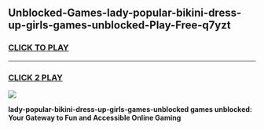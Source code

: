 
## Unblocked-Games-lady-popular-bikini-dress-up-girls-games-unblocked-Play-Free-q7yzt
<h3>
<a href="https://premium76.site?title=lady-popular-bikini-dress-up-girls-games-unblocked&ref=22A">CLICK TO PLAY</a></h3>
<hr>

<h3>
<a href="https://premium76.site?title=lady-popular-bikini-dress-up-girls-games-unblocked&ref=22A">CLICK 2 PLAY</a>
  
</h3>

<a href="https://premium76.site?title=lady-popular-bikini-dress-up-girls-games-unblocked&ref=22A"><img src="https://clearcache.store/games.png"></a>


**lady-popular-bikini-dress-up-girls-games-unblocked games unblocked: Your Gateway to Fun and Accessible Online Gaming**
